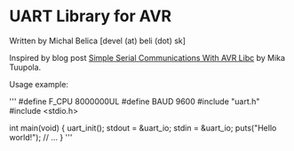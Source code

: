 UART Library for AVR
====================

Written by Michal Belica [devel (at) beli (dot) sk]

Inspired by blog post [Simple Serial Communications With AVR Libc](http://www.appelsiini.net/2011/simple-usart-with-avr-libc) by Mika Tuupola.

Usage example:

'''
#define F_CPU 8000000UL
#define BAUD 9600
#include "uart.h"
#include <stdio.h>

int main(void) {
	uart_init();
	stdout = &uart_io;
	stdin = &uart_io;
	puts("Hello world!");
	// ...
}
'''
